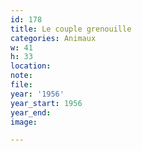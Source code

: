 ```yaml
---
id: 178
title: Le couple grenouille
categories: Animaux
w: 41
h: 33
location:
note:
file:
year: '1956'
year_start: 1956
year_end:
image:

---
```

